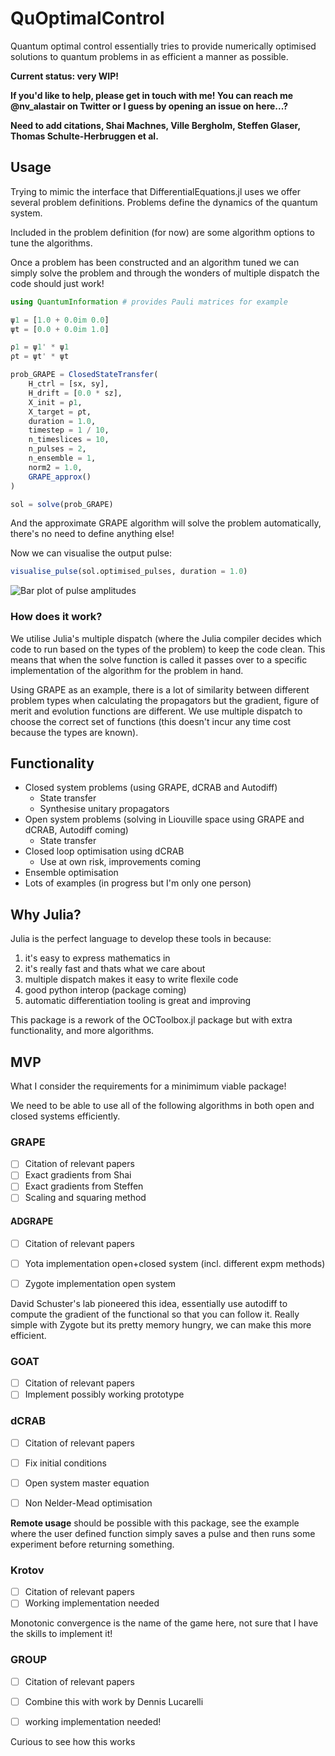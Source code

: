 # QuOptimalControl

Quantum optimal control essentially tries to provide numerically optimised solutions to quantum problems in as efficient a manner as possible. 

**Current status: very WIP!**

**If you'd like to help, please get in touch with me! You can reach me @nv_alastair on Twitter or I guess by opening an issue on here...?**

**Need to add citations, Shai Machnes, Ville Bergholm, Steffen Glaser, Thomas Schulte-Herbruggen et al.**

## Usage

Trying to mimic the interface that DifferentialEquations.jl uses we offer several problem definitions. Problems define the dynamics of the quantum system.

Included in the problem definition (for now) are some algorithm options to tune the algorithms. 

Once a problem has been constructed and an algorithm tuned we can simply solve the problem and through the wonders of multiple dispatch the code should just work!

```julia
using QuantumInformation # provides Pauli matrices for example

ψ1 = [1.0 + 0.0im 0.0]
ψt = [0.0 + 0.0im 1.0]

ρ1 = ψ1' * ψ1
ρt = ψt' * ψt

prob_GRAPE = ClosedStateTransfer(
    H_ctrl = [sx, sy],
    H_drift = [0.0 * sz],
    X_init = ρ1,
    X_target = ρt,
    duration = 1.0,
    timestep = 1 / 10,
    n_timeslices = 10,
    n_pulses = 2,
    n_ensemble = 1,
    norm2 = 1.0,
    GRAPE_approx()
)

sol = solve(prob_GRAPE)
```

And the approximate GRAPE algorithm will solve the problem automatically, there's no need to define anything else!

Now we can visualise the output pulse:

```julia
visualise_pulse(sol.optimised_pulses, duration = 1.0)
```

![Bar plot of pulse amplitudes](https://raw.githubusercontent.com/alastair-marshall/QuOptimalControl.jl/master/assets/pulsevis.png "Pulse output")



### How does it work?

We utilise Julia's multiple dispatch (where the Julia compiler decides which code to run based on the types of the problem) to keep the code clean. This means that when the solve function is called it passes over to a specific implementation of the algorithm for the problem in hand.

Using GRAPE as an example, there is a lot of similarity between different problem types when calculating the propagators but the gradient, figure of merit and evolution functions are different. We use multiple dispatch to choose the correct set of functions (this doesn't incur any time cost because the types are known). 


## Functionality
* Closed system problems (using GRAPE, dCRAB and Autodiff)
    * State transfer
    * Synthesise unitary propagators
* Open system problems (solving in Liouville space using GRAPE and dCRAB, Autodiff coming)
    * State transfer 
* Closed loop optimisation using dCRAB
    * Use at own risk, improvements coming
* Ensemble optimisation
* Lots of examples (in progress but I'm only one person)

## Why Julia?

Julia is the perfect language to develop these tools in because:
1. it's easy to express mathematics in
2. it's really fast and thats what we care about
3. multiple dispatch makes it easy to write flexile code
4. good python interop (package coming)
5. automatic differentiation tooling is great and improving

This package is a rework of the OCToolbox.jl package but with extra functionality, and more algorithms.


## MVP

What I consider the requirements for a minimimum viable package!

We need to be able to use all of the following algorithms in both open and closed systems efficiently.

### GRAPE

- [ ] Citation of relevant papers
- [ ] Exact gradients from Shai
- [ ] Exact gradients from Steffen
- [ ] Scaling and squaring method

#### ADGRAPE

- [ ] Citation of relevant papers
- [ ] Yota implementation open+closed system (incl. different expm methods)
- [ ] Zygote implementation open system


David Schuster's lab pioneered this idea, essentially use autodiff to compute the gradient of the functional so that you can follow it. Really simple with Zygote but its pretty memory hungry, we can make this more efficient.

### GOAT

- [ ] Citation of relevant papers
- [ ] Implement possibly working prototype

### dCRAB

- [ ] Citation of relevant papers
- [ ] Fix initial conditions
- [ ] Open system master equation
- [ ] Non Nelder-Mead optimisation


**Remote usage** should be possible with this package, see the example where the user defined function simply saves a pulse and then runs some experiment before returning something.

### Krotov

- [ ] Citation of relevant papers
- [ ] Working implementation needed

Monotonic convergence is the name of the game here, not sure that I have the skills to implement it!

### GROUP

- [ ] Citation of relevant papers
- [ ] Combine this with work by Dennis Lucarelli
- [ ] working implementation needed!


Curious to see how this works
